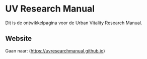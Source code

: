 # UV Research Manual

Dit is de ontwikkelpagina voor de Urban Vitality Research Manual.

## Website
Gaan naar: (https://uvresearchmanual.github.io)
